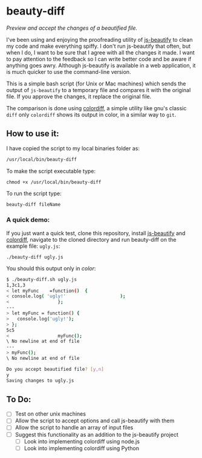 # beauty-diff

*Preview and accept the changes of a beautified file.*

I've been using and enjoying the proofreading utility of [js-beautify](https://beautifier.io/) to clean my code and make everything spiffy. I don't run js-beautify that often, but when I do, I want to be sure that I agree with all the changes it made. I want to pay attention to the feedback so I can write better code and be aware if anything goes awry. Although js-beautify is available in a web application, it is much quicker to use the command-line version.

This is a simple bash script (for Unix or Mac machines) which sends the output of `js-beautify`  to a temporary file and compares it with the original file. If you approve the changes, it replace the original file.

The comparison is done using [colordiff](http://www.colordiff.org/), a simple utility like gnu's classic `diff` only `colordiff` shows its output in color, in a similar way to `git`.

## How to use it:

I have copied the script to my local binaries folder as:

```bash
/usr/local/bin/beauty-diff
```

To make the script executable type:

```
chmod +x /usr/local/bin/beauty-diff
```

To run the script type:

```bash
beauty-diff fileName
```

### A quick demo:

If you just want a quick test, clone this repository, install [js-beautify](https://github.com/beautify-web/js-beautify) and [colordiff](https://github.com/daveewart/colordiff), navigate to the cloned directory and run beauty-diff on the example file: `ugly.js`:

```
./beauty-diff ugly.js
```

You should this output only in *color*:

```bash
$ ./beauty-diff.sh ugly.js
1,3c1,3
< let myFunc    =function()  {
< console.log( 'ugly!'                    );
<                  };
---
> let myFunc = function() {
>   console.log('ugly!');
> };
5c5
<                  myFunc();
\ No newline at end of file
---
> myFunc();
\ No newline at end of file

Do you accept beautified file? [y,n]
y
Saving changes to ugly.js

```

## To Do:

- [ ] Test on other unix machines
- [ ] Allow the script to accept options and call js-beautify with them
- [ ] Allow the script to handle an array of input files
- [ ] Suggest this functionality as an addition to the js-beautify project
  - [ ] Look into implementing colordiff using node.js
  - [ ] Look into implementing colordiff using Python